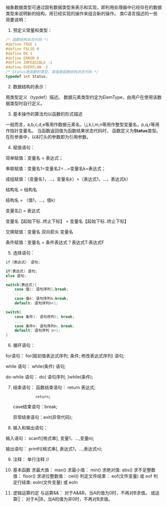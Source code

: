 抽象数据类型可通过固有数据类型来表示和实现，即利用处理器中已经存在的数据类型来说明新的结构，用已经实现的操作来组合新的操作。
类C语言描述的一些简要说明：

1. 预定义常量和类型：

```c
/* 函数结构状态代码 */
#define TRUE 1
#define FALSE 0
#define OK 1
#define ERROR 0
#define INFEASIBLE -1
#define OVERFLOW -2
/* Status是函数的类型，其值是函数结构状态代码 */
typedef int Status;
```

2. 数据结构的表示：

用类型定义（typdef）描述。 数据元素类型约定为ElemType，由用户在使用该数据类型时自行定义。

3. 基本操作的算法均以函数的形式描述

一般而言，a,b,c,d,e等用作数据元素名，i,j,k,l,m,n等用作整型变量名，p,q,r等用作指针变量名。 当函数返回值为函数结果状态代码时， 函数定义为**Status**类型。 在形参表中，以&打头的参数即为引用参数。

4. 赋值语句：

简单赋值：变量名 = 表达式；

串联赋值：变量名1=变量名2=...=变量名k=表达式；

成组赋值：（变量名1，...，变量名k）=（表达式1，...，表达式k）

 结构名 = 结构名

 结构名 = （值1，...，值k）

 变量名[] = 表达式

 变量名【起始下标..终止下标】 = 变量名【起始下标..终止下标】

交换赋值：变量名 双向箭头 变量名

条件赋值：变量名 = 条件表达式？表达式T:表达式F

5. 选择语句：

```c
if（表达式） 语句;

if(表达式) 语句;
else 语句;

switch(表达式){
    case 值1: 语句序列1;break;
    ...
    case 值n: 语句序列n;break;
    default: 语句序列n+1;

switch{
    case 条件1: 语句序列1; break;
    ...
    case 条件n: 语句序列n; break;
    default: 语句序列 n+1;
}
```

6. 循环语句：

for语句： for(赋初值表达式序列; 条件; 修改表达式序列) 语句;

while 语句： while(条件) 语句;

do-while 语句： do{
 语句序列;
}while(条件);

7. 结束语句：
   函数结束语句： return 表达式;
   
                 return;
   
   case结束语句：break;
   
   异常结束语句：exit(异常代码);

8. 输入和输出语句：

输入语句： scanf([格式串], 变量1，...,变量n);

输出语句： printf([格式串], 表达式1，...,表达式n);

9. 注释：
   单行注释 // 

10. 基本函数
    求最大值： max()
    求最小值： min()
    求绝对值: abs()
    求不足整数值： floor()
    求进位整数值： ceil()
    判定文件结束： eof(文件变量) 或 eof
    判定行结束: eoln(文件变量) 或 eoln

11. 逻辑运算约定
    与运算&&： 对于A&&B，当A的值为0时，不再对B求值。
    或运算||： 对于A||B，当A的值为非0时，不再对B求值。
